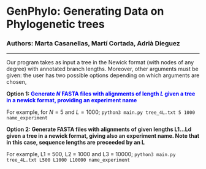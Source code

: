 # GenPhylo: Generating Data on Phylogenetic trees

### Authors: Marta Casanellas, Martí Cortada, Adrià Dieguez

---

Our program takes as input a tree in the Newick format (with nodes of any degree) with annotated branch lengths. Moreover, other arguments must be given: the user has two possible options depending on which arguments are chosen,

**Option 1:** <span style="color:blue"> **Generate $N$ FASTA files with alignments of length $L$ given a tree in a newick format, providing an experiment name** </span>

For example, for $N = 5$ and $L = 1000$;
```python3 main.py tree_4L.txt 5 1000 name_experiment```

**Option 2: Generate FASTA files with alignments of given lengths L1...Ld given a tree in a newick format, giving also an experiment name. Note that in this case, sequence lengths are preceeded by an L**

For example, L1 = 500, L2 = 1000 and L3 = 10000;
```python3 main.py tree_4L.txt L500 L1000 L10000 name_experiment```





